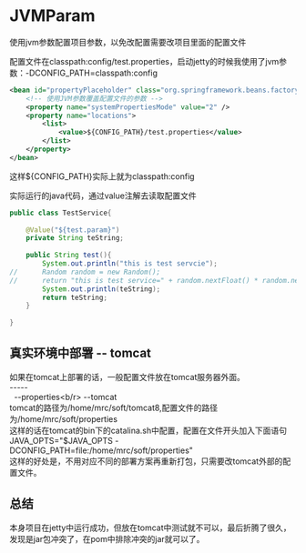 # JVMParam
使用jvm参数配置项目参数，以免改配置需要改项目里面的配置文件

配置文件在classpath:config/test.properties，启动jetty的时候我使用了jvm参数：-DCONFIG_PATH=classpath:config

```xml
<bean id="propertyPlaceholder" class="org.springframework.beans.factory.config.PropertyPlaceholderConfigurer">
	<!-- 使用JVM参数覆盖配置文件的参数 -->
	<property name="systemPropertiesMode" value="2" />
	<property name="locations">
		<list>
			<value>${CONFIG_PATH}/test.properties</value>
		</list>
	</property>
</bean>
```
这样${CONFIG_PATH}实际上就为classpath:config

实际运行的java代码，通过value注解去读取配置文件
```java
public class TestService{
	
	@Value("${test.param}")
	private String teString;
	
	public String test(){
		System.out.println("this is test servcie");
//		Random random = new Random();
//		return "this is test service=" + random.nextFloat() * random.nextFloat();
		System.out.println(teString);
		return teString;
	}
	
}
```
## 真实环境中部署 -- tomcat
如果在tomcat上部署的话，一般配置文件放在tomcat服务器外面。<br/>
-----<br/>
   --properties<b/r>
   --tomcat<br/>
tomcat的路径为/home/mrc/soft/tomcat8,配置文件的路径为/home/mrc/soft/properties<br/>
这样的话在tomcat的bin下的catalina.sh中配置，配置在文件开头加入下面语句<br/>
JAVA_OPTS="$JAVA_OPTS -DCONFIG_PATH=file:/home/mrc/soft/properties"<br/>
这样的好处是，不用对应不同的部署方案再重新打包，只需要改tomcat外部的配置文件。

## 总结
本身项目在jetty中运行成功，但放在tomcat中测试就不可以，最后折腾了很久，发现是jar包冲突了，在pom中排除冲突的jar就可以了。

